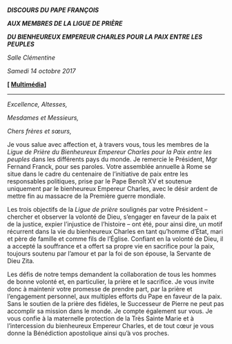 ***DISCOURS DU PAPE FRANÇOIS***

***AUX MEMBRES DE LA LIGUE DE PRIÈRE***

***DU BIENHEUREUX EMPEREUR CHARLES POUR LA PAIX ENTRE LES PEUPLES***

*Salle Clémentine*

*Samedi 14 octobre 2017*

**[ [Multimédia](http://w2.vatican.va/content/francesco/fr/events/event.dir.html/content/vaticanevents/fr/2017/10/14/gebetsliga.html)]**

* * *

*Excellence, Altesses,*

*Mesdames et Messieurs,*

*Chers frères et sœurs,*

Je vous salue avec affection et, à travers vous, tous les membres de la *Ligue de Prière du Bienheureux Empereur Charles pour la Paix entre les peuples* dans les différents pays du monde. Je remercie le Président, Mgr Fernand Franck, pour ses paroles. Votre assemblée annuelle à Rome se situe dans le cadre du centenaire de l’initiative de paix entre les responsables politiques, prise par le Pape Benoît XV et soutenue uniquement par le bienheureux Empereur Charles, avec le désir ardent de mettre fin au massacre de la Première guerre mondiale.

Les trois objectifs de la *Ligue de prière* soulignés par votre Président – chercher et observer la volonté de Dieu, s’engager en faveur de la paix et de la justice, expier l’injustice de l’histoire – ont été, pour ainsi dire, un motif récurrent dans la vie du bienheureux Charles en tant qu’homme d’État, mari et père de famille et comme fils de l’Église. Confiant en la volonté de Dieu, il a accepté la souffrance et a offert sa propre vie en sacrifice pour la paix, toujours soutenu par l’amour et par la foi de son épouse, la Servante de Dieu Zita.

Les défis de notre temps demandent la collaboration de tous les hommes de bonne volonté et, en particulier, la prière et le sacrifice. Je vous invite donc à maintenir votre promesse de prendre part, par la prière et l’engagement personnel, aux multiples efforts du Pape en faveur de la paix. Sans le soutien de la prière des fidèles, le Successeur de Pierre ne peut pas accomplir sa mission dans le monde. Je compte également sur vous. Je vous confie à la maternelle protection de la Très Sainte Marie et à l’intercession du bienheureux Empereur Charles, et de tout cœur je vous donne la Bénédiction apostolique ainsi qu’à vos proches.